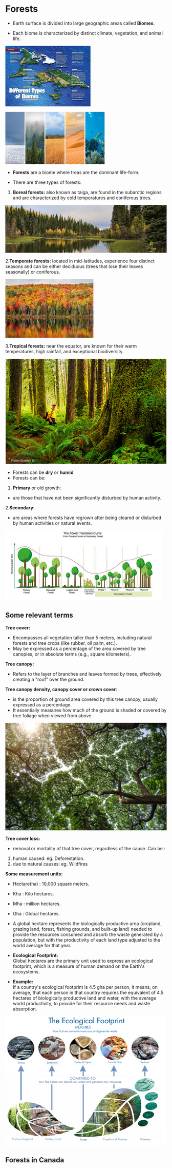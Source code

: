 # Forests

- Earth surface is divided into large geographic areas called **Biomes**.  

- Each biome is characterized by distinct climate, vegetation, and animal life.

![alt text](image.png)

![alt text](image_1.png)

- **Forests** are a biome where treas are the dominant life-form.

- There are three types of forests:  

1. **Boreal forests:** also known as taiga,
 are found in the subarctic regions and are
 characterized by cold temperatures and coniferous trees.

![alt text](image_2.png)

2.**Temperate forests:** located in mid-latitudes, experience four distinct
seasons and can be either deciduous (trees that lose their leaves seasonally) or
coniferous.

![alt text](image_3.png)

3.**Tropical forests:** near the equator,
 are known for their warm temperatures, high
 rainfall, and exceptional biodiversity.

![alt text](image_4.png)

- Forests can be **dry** or **humid**
- Forests can be:

1. **Primary** or old growth:

- are those that have not been significantly disturbed by human activity.

2.**Secondary**:

- are areas where forests have regrown
 after being cleared or disturbed by human activities or natural events.

![alt text](image_6.png)

## Some relevant terms

**Tree cover:**  

- Encompasses all vegetation taller than 5
meters, including natural forests and tree crops (like rubber, oil palm, etc.).
- May be expressed as a percentage of the area covered by tree canopies, or in
absolute terms (e.g., square kilometers).

**Tree canopy:**  

- Refers to the layer of branches and leaves formed by trees, effectively
creating a "roof" over the ground.

**Tree canopy density, canopy cover or crown cover**:  

- is the proportion of ground area covered
by this tree canopy, usually expressed as a percentage.
- It essentially measures how much of the
ground is shaded or covered by tree foliage when viewed from above.

![alt text](image_7.png)

**Tree cover loss:**

- removal or mortality of that tree cover, regardless of the cause.
Can be :

1. human caused: eg. Deforestation.  
2. due to natural causes: eg. Wildfires

**Some measurement units:**  

- Hectare(ha) : 10,000 square meters.
- Kha : Kilo hectares.  
- Mha : million hectares.  
- Gha : Global hectares.

- A global hectare represents the biologically productive area (cropland,
grazing land, forest, fishing grounds, and built-up land) needed to provide the
resources consumed and absorb the waste generated by a population, but with the
productivity of each land type adjusted to the world average for that year.
- **Ecological Footprint:**  
Global hectares are the primary unit used to express an ecological footprint, which
is a measure of human demand on the Earth's ecosystems.
- **Example:**  
If a country's ecological footprint is 4.5
gha per person, it means, on average, that
each person in that country requires the
equivalent of 4.5 hectares of biologically
productive land and water, with the average
world productivity, to provide for their resource needs and waste absorption.

![alt text](image_8.png)

## Forests in Canada
